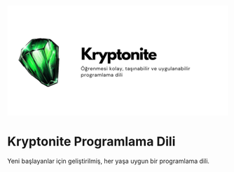 ![Banner](https://raw.githubusercontent.com/beratcmn/kryptonite/main/assets/banner_3000x1500.png)

# Kryptonite Programlama Dili

Yeni başlayanlar için geliştirilmiş, her yaşa uygun bir programlama dili.
